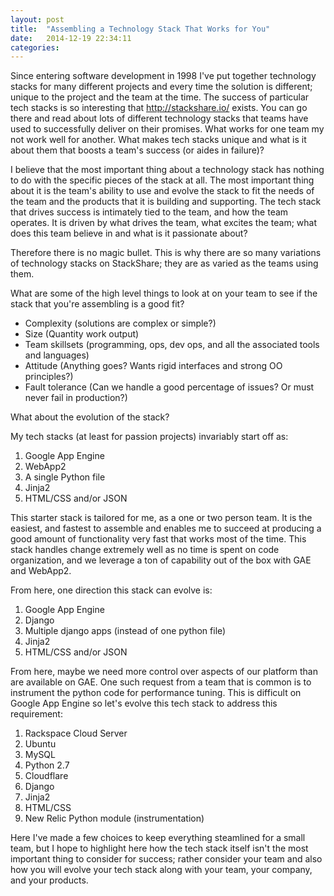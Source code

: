 ```yaml
---
layout: post
title:  "Assembling a Technology Stack That Works for You"
date:   2014-12-19 22:34:11
categories:
---
```

Since entering software development in 1998 I've put together technology stacks for many different projects and every time
the solution is different; unique to the project and the team at the time. The success of particular tech stacks is so
interesting that http://stackshare.io/ exists. You can go there and read about lots of different technology stacks that
teams have used to successfully deliver on their promises. What works for one team my not work well for another. What
makes tech stacks unique and what is it about them that boosts a team's success (or aides in failure)?

I believe that the most important thing about a technology stack has nothing to do with the specific pieces of the stack at all. The
most important thing about it is the team's ability to use and evolve the stack to fit the needs of the team and the products that
it is building and supporting. The tech stack that drives success is intimately tied to the team, and how the team operates. It is
driven by what drives the team, what excites the team; what does this team believe in and what is it passionate about?

Therefore there is no magic bullet. This is why there are so many variations of technology stacks on StackShare; they are as
varied as the teams using them.

What are some of the high level things to look at on your team to see if the stack that you're assembling is a good fit?

* Complexity (solutions are complex or simple?)
* Size (Quantity work output)
* Team skillsets (programming, ops, dev ops, and all the associated tools and languages)
* Attitude (Anything goes? Wants rigid interfaces and strong OO principles?)
* Fault tolerance (Can we handle a good percentage of issues? Or must never fail in production?)

What about the evolution of the stack?

My tech stacks (at least for passion projects) invariably start off as:

1. Google App Engine
2. WebApp2
3. A single Python file
4. Jinja2
5. HTML/CSS and/or JSON

This starter stack is tailored for me, as a one or two person team. It is the easiest, and fastest to assemble and enables me to succeed at producing
a good amount of functionality very fast that works most of the time. This stack handles change extremely well as no time is spent
on code organization, and we leverage a ton of capability out of the box with GAE and WebApp2.

From here, one direction this stack can evolve is:

1. Google App Engine
2. Django
3. Multiple django apps (instead of one python file)
4. Jinja2
5. HTML/CSS and/or JSON

From here, maybe we need more control over aspects of our platform than are available on GAE. One such request from a team that is common is
to instrument the python code for performance tuning. This is difficult on Google App Engine so let's evolve this tech stack to address this
requirement:

1. Rackspace Cloud Server
2. Ubuntu
3. MySQL
4. Python 2.7
5. Cloudflare
6. Django
7. Jinja2
8. HTML/CSS
9. New Relic Python module (instrumentation)

Here I've made a few choices to keep everything steamlined for a small team, but I hope to highlight here how the tech stack itself
isn't the most important thing to consider for success; rather consider your team and also how you will evolve your tech stack along
with your team, your company, and your products.

